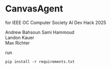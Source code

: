 # CanvasAgent
for IEEE OC Computer Society AI Dev Hack 2025

Andrew Bahsoun
Sami Hammoud    
Landon Kauer       
Max Richter    
   


run    
```
pip install -r requirements.txt
```